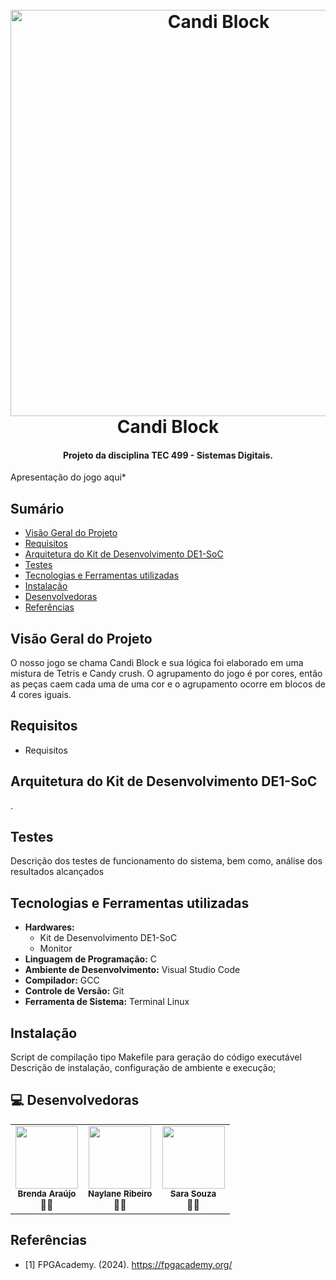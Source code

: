 <h1 align="center">
  <br>
  <img src="https://github.com/naylane/Tetris/blob/main/img/Candi-Block.png" alt="Candi Block" width="650"></a>
  <br>
  Candi Block
  <br>
</h1>

<h4 align="center">Projeto da disciplina TEC 499 - Sistemas Digitais.</h4>

Apresentação do jogo aqui*

## Sumário
- [Visão Geral do Projeto](#Visão-Geral-do-Projeto)
- [Requisitos](#Requisitos)
- [Arquitetura do Kit de Desenvolvimento DE1-SoC](#Arquitetura-do-Kit-de-Desenvolvimento-DE1-SoC)
- [Testes](#Testes)
- [Tecnologias e Ferramentas utilizadas](#Tecnologias-e-Ferramentas-utilizadas)
- [Instalação](#Instalação)
- [Desenvolvedoras](#Desenvolvedoras)
- [Referências](#Referências)

## Visão Geral do Projeto
O nosso jogo se chama Candi Block e sua lógica foi elaborado em uma mistura de Tetris e Candy crush. O agrupamento do jogo é por cores, então as peças caem cada uma de uma cor e o agrupamento ocorre em blocos de 4 cores iguais.

## Requisitos
- Requisitos

## Arquitetura do Kit de Desenvolvimento DE1-SoC
.

## Testes
Descrição dos testes de funcionamento do sistema, bem como, análise dos resultados alcançados

## Tecnologias e Ferramentas utilizadas
- **Hardwares:**   
  - Kit de Desenvolvimento DE1-SoC
  - Monitor   
- **Linguagem de Programação:** C   
- **Ambiente de Desenvolvimento:** Visual Studio Code   
- **Compilador:** GCC   
- **Controle de Versão:** Git     
- **Ferramenta de Sistema:** Terminal Linux

## Instalação
Script de compilação tipo Makefile para geração do código executável
Descrição de instalação, configuração de ambiente e execução;

## 💻 Desenvolvedoras
<table>
  <tr>
    <td align="center"><img style="" src="https://avatars.githubusercontent.com/u/142849685?v=4" width="100px;" alt=""/><br /><sub><b> Brenda Araújo </b></sub></a><br />👨‍💻</a></td>
    <td align="center"><img style="" src="https://avatars.githubusercontent.com/u/89545660?v=4" width="100px;" alt=""/><br /><sub><b> Naylane Ribeiro </b></sub></a><br />👨‍💻</a></td>
    <td align="center"><img style="" src="https://avatars.githubusercontent.com/u/143294885?v=4" width="100px;" alt=""/><br /><sub><b> Sara Souza </b></sub></a><br />👨‍💻</a></td>    
  </tr>
</table>

## Referências
- [1] FPGAcademy. (2024). https://fpgacademy.org/
